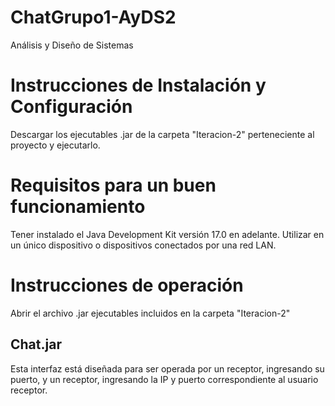 # ChatGrupo1-AyDS2
Análisis y Diseño de Sistemas

# Instrucciones de Instalación y Configuración
Descargar los ejecutables .jar de la carpeta "Iteracion-2" perteneciente al proyecto y ejecutarlo.

# Requisitos para un buen funcionamiento
Tener instalado el Java Development Kit versión 17.0 en adelante.
Utilizar en un único dispositivo o dispositivos conectados por una red LAN.

# Instrucciones de operación
Abrir el archivo .jar ejecutables incluidos en la carpeta "Iteracion-2"

## Chat.jar
Esta interfaz está diseñada para ser operada por un receptor, ingresando su puerto, y un receptor, ingresando la IP y puerto correspondiente al usuario receptor.
